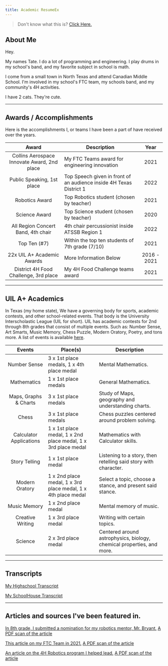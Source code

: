 ```yaml
---
title: Academic ResumeEx
---
```


> Don't know what this is? [Click Here.](/aboutresumeex)

## About Me

Hey.

My names Tate. I do a lot of programming and engineering. I play drums in my school's band, and my favorite subject in school is math.

I come from a small town in North Texas and attend Canadian Middle School. I'm involved in my school's FTC team, my schools band, and my community's 4H activities.

I have 2 cats. They're cute.

---

## Awards / Accomplishments

Here is the accomplishments I, or teams I have been a part of have received over the years.

|                    Award                    | Description                                                         |    Year     |
| :-----------------------------------------: | ------------------------------------------------------------------- | :---------: |
| Collins Aerospace Innovate Award, 2nd place | My FTC Teams award for engineering innovation                       |    2021     |
|    Public Speaking, 1st place   | Top Speech given in front of an audience inside 4H Texas District 1 |    2022     |
|               Robotics Award                | Top Robotics student (chosen by teacher)                            |    2021     |
|                Science Award                | Top Science student (chosen by teacher)                             |    2020     |
|     All Region Concert Band, 4th chair      | 4th chair percussionist inside ATSSB Region 1                       |    2022     |
|                Top Ten (#7)                 | Within the top ten students of 7th grade (7/10)                     |    2021     |
|         22x UIL A+ Academic Awards          | More Information Below                                              | 2016 - 2021 |
|    District 4H Food Challenge, 3rd place    | My 4H Food Challenge teams award                                    |    2021     |

---

## UIL A+ Academics

In Texas (my home state), We have a governing body for sports, academic contests, and other school-related events.
That body is the University Interscholastic League (UIL for short). UIL has academic contests for 2nd through 8th grades
that consist of multiple events. Such as: Number Sense, Art Smarts, Music Memory, Chess Puzzle, Modern Oratory, Poetry,
and tons more. A list of events is available [here](https://www.uiltexas.org/aplus/events).

|         Events          | Place(s)                                                      | Description                                                           |
| :---------------------: | ------------------------------------------------------------- | --------------------------------------------------------------------- |
|      Number Sense       | 3 x 1st place medals, 1 x 4th place medal                     | Mental Mathematics.                                                   |
|       Mathematics       | 1 x 1st place medals                                          | General Mathematics.                                                  |
|  Maps, Graphs & Charts  | 3 x 1st place medals                                          | Study of Maps, geography and understanding charts.                    |
|          Chess          | 3 x 1st place medals                                          | Chess puzzles centered around problem solving.                        |
| Calculator Applications | 1 x 1st place medal, 1 x 2nd place medal, 1 x 3rd place medal | Mathematics with Calculator skills.                                   |
|      Story Telling      | 1 x 1st place medal                                           | Listening to a story, then retelling said story with character.       |
|     Modern Oratory      | 1 x 2nd place medal, 1 x 3rd place medal, 1 x 4th place medal | Select a topic, choose a stance, and present said stance.             |
|      Music Memory       | 1 x 2nd place medal                                           | Mental memory of music.                                               |
|    Creative Writing     | 1 x 3rd place medal                                           | Writing with certain topics.                                          |
|         Science         | 2 x 3rd place medal                                           | Centered around astrophysics, biology, chemical properties, and more. |

---

## Transcripts

[My Highschool Transcript](/404)

[My SchoolHouse Transcript](https://schoolhouse.world/transcript/dbb553eb-8662-4b44-a4cc-864696173391)

---

## Articles and sources I've been featured in.

[In 8th grade, I submitted a nomination for my robotics mentor, Mr. Bryant.](https://www.canadianrecord.com/index.php/school/chs-bruce-bryant-among-three-honored-teachers-rise)
[A PDF scan of the article](/archive/academics/teacher-on-the-rise-article.pdf)

[This article on my FTC Team in 2021.](https://www.canadianrecord.com/school/canadian-wildcat-robotics-teams-hit-their-competitive-stride-programs-second-year)
[A PDF scan of the article](/archive/extracurricular/first-tech-challenge/2021/ftc_2021.pdf)

[An article on the 4H Robotics program I helped lead.](https://www.canadianrecord.com/school/4-hers-learn-robotics-basics-six-week-long-boot-camp)
[A PDF scan of the article](/archive/extracurricular/4h/robotics/2021/4h_robotics.pdf)

